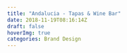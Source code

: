 ```yaml
---
title: "Andalucia - Tapas & Wine Bar"
date: 2018-11-19T08:16:14Z
draft: false
hoverImg: true
categories: Brand Design
---
```



